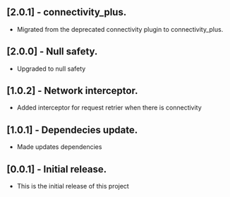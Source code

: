 ## [2.0.1] - connectivity_plus.

- Migrated from the deprecated connectivity plugin to connectivity_plus.

## [2.0.0] - Null safety.

- Upgraded to null safety

## [1.0.2] - Network interceptor.

- Added interceptor for request retrier when there is connectivity

## [1.0.1] - Dependecies update.

- Made updates dependencies

## [0.0.1] - Initial release.

- This is the initial release of this project
